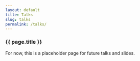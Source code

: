 ```yaml
---
layout: default
title: Talks
slug: talks
permalink: /talks/
---
```



<section class="slab">
	<div class="wrap">
		<h3>{{ page.title }}</h3>
		<p>For now, this is a placeholder page for future talks and slides.</p>
	</div>
</section>
